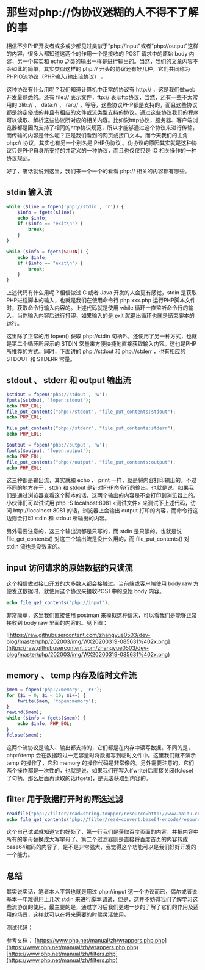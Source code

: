 # 那些对php://伪协议迷糊的人不得不了解的事

相信不少PHP开发者或多或少都见过类似于"php://input"或者"php://output"这样的内容，很多人都知道这两个的作用一个是接收的 POST 请求中的原始 body 内容，另一个其实和 echo 之类的输出一样是进行输出的。当然，我们的文章内容不会如此的简单，其实类似这样的 php:// 开头的协议还有好几种，它们共同称为 PHPIO流协议（PHP输入/输出流协议） 。

这种协议有什么用呢？我们知道计算机中正常的协议有 http:// ，这是我们做web开发最熟悉的。还有 file:// 表示文件，ftp:// 表示ftp协议，当然，还有一些不太常用的 zlib:// 、 data:// 、 rar:// ，等等，这些协议PHP都是支持的，而且这些协议都是约定俗成的并且有相应的文件或流类型支持的协议。通过这些协议我们的程序可以读取、解析这些协议所对应的相关内容。比如说http协议，服务器、客户端浏览器都是因为支持了相同的http协议规范，所以才能够通过这个协议来进行传输，而传输的内容是什么呢？正是我们看到的网页或接口文本。而今天我们的主角 php:// 协议，其实也有另一个别名是 PHP伪协议 。伪协议的原因其实就是这种协议只是PHP自身所支持的并定义的一种协议，而且也仅仅只是 IO 相关操作的一种协议规范。

好了，废话就说到这里，我们来一个一个的看看 php:// 相关的内容都有哪些。

## stdin 输入流

```php
while ($line = fopen('php://stdin', 'r')) {
    $info = fgets($line);
    echo $info;
    if ($info == "exit\n") {
        break;
    }
}

while ($info = fgets(STDIN)) {
    echo $info;
    if ($info == "exit\n") {
        break;
    }
}
```

上述代码有什么用呢？相信做过 C 或者 Java 开发的人会更有感觉，stdin 是获取PHP进程脚本的输入，也就是我们在使用命令行 php xxx.php 运行PHP脚本文件时，获取命令行输入内容的。上述代码就是使用 while 循环一直监听命令行的输入，当你输入内容后进行打印，如果输入的是 exit 就退出循环也就是结束脚本的运行。

这里除了正常的用 fopen() 获取 php://stdin 句柄外，还使用了另一种方式，也就是第二个循环所展示的 STDIN 常量来方便快捷地直接获取输入内容。这也是PHP所推荐的方式。同时，下面讲的 php://stdout 和 php://stderr ，也有相应的 STDOUT 和 STDERR 常量。

## stdout 、 stderr 和 output 输出流

```php
$stdout = fopen('php://stdout', 'w');
fputs($stdout, 'fopen:stdout');
echo PHP_EOL;
file_put_contents("php://stdout", "file_put_contents:stdout");
echo PHP_EOL;

file_put_contents("php://stderr", "file_put_contents:stderr");
echo PHP_EOL;

$output = fopen('php://output', 'w');
fputs($output, 'fopen:output');
echo PHP_EOL;
file_put_contents("php://output", "file_put_contents:output");
echo PHP_EOL;
```

这三种都是输出流，其实就和 echo 、 print 一样，就是将内容打印输出的。不过不同的地方在于，stdin 和 stdout 是针对PHP命令行的输出。也就是说，如果我们是通过浏览器查看这个脚本的话，这两个输出的内容是不会打印到浏览器上的。小伙伴们可以试试用 php -S localhost:8081 <测试文件> 来测试下上述代码，访问 http://localhost:8081 的话，浏览器上会输出 output 打印的内容，而命令行这边则会打印 stdin 和 stdout 所输出的内容。

另外需要注意的，这三个输出流都是只写的，而 stdin 是只读的。也就是说 file_get_contents() 对这三个输出流是没什么用的，而 file_put_contents() 对 stdin 流也是没效果的。

## input 访问请求的原始数据的只读流

这个相信做过接口开发的大多数人都会接触过。当前端或客户端使用 body raw 方便发送数据时，就使用这个协议来接收POST中的原始 body 内容。

```php
echo file_get_contents("php://input");
```

非常简单，这里我们直接使用 postman 来模拟这种请求，可以看我们是能够正常接收到 body raw 里面的内容的。见下图：

![https://raw.githubusercontent.com/zhangyue0503/dev-blog/master/php/202003/img/WX20200319-085631%402x.png](https://raw.githubusercontent.com/zhangyue0503/dev-blog/master/php/202003/img/WX20200319-085631%402x.png)

## memory 、 temp 内存及临时文件流

```php
$mem = fopen('php://memory', 'r+');
for ($i = 0; $i < 10; $i++) {
    fwrite($mem, 'fopen:memory');
}
rewind($mem);
while ($info = fgets($mem)) {
    echo $info, PHP_EOL;
}
fclose($mem);
```

这两个流协议是输入、输出都支持的，它们都是在内存中读写数据。不同的是， php://temp 会在数据超过一定容量时将数据写到临时文件中。这里我们就不演示 temp 的操作了，它和 memory 的操作代码是非常像的。另外需要注意的，它们两个操作都是一次性的，也就是说，如果我们在写入(fwrite)后直接关闭(fclose)了句柄，那么后面再读取的话(fgets)，是无法获取到内容的。

## filter 用于数据打开时的筛选过滤

```php
readfile("php://filter/read=string.toupper/resource=http://www.baidu.com");
echo file_get_contents("php://filter/read=convert.base64-encode/resource=http://www.baidu.com");
```

这个自己试试就知道它的好处了，第一行我们是获取百度页面的内容，并把内容中所有的字母替换成大写字母了。第二个过滤器则是直接将百度首页的内容转成base64编码的内容了，是不是非常强大，我觉得这个功能可以是我们好好开发的一个能力。

## 总结

其实说实话，笔者本人平常也就是用过 php://input 这一个协议而已，偶尔或者说基本一年难得用上几次 stdin 来进行脚本调试，但是，这并不妨碍我们了解学习这些流协议的使用。最主要的是，通过学习后我们更进一步的了解了它们的作用及适用的场景，这样就可以在将来需要的时候灵活使用。

测试代码：

参考文档：
[https://www.php.net/manual/zh/wrappers.php.php](https://www.php.net/manual/zh/wrappers.php.php)
[https://www.php.net/manual/zh/filters.php](https://www.php.net/manual/zh/filters.php)